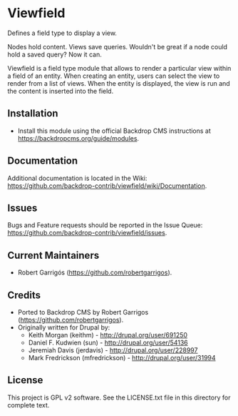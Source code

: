Viewfield
======================

Defines a field type to display a view.

Nodes hold content. Views save queries. Wouldn't be great if a node could hold a
saved query? Now it can.

Viewfield is a field type module that allows to render a particular view within
a field of an entity. When creating an entity, users can select the view to
render from a list of views. When the entity is displayed, the view is run and
the content is inserted into the field.

Installation
------------

- Install this module using the official Backdrop CMS instructions at
  https://backdropcms.org/guide/modules.

Documentation
-------------

Additional documentation is located in the Wiki:
https://github.com/backdrop-contrib/viewfield/wiki/Documentation.

Issues
------

Bugs and Feature requests should be reported in the Issue Queue:
https://github.com/backdrop-contrib/viewfield/issues.

Current Maintainers
-------------------

- Robert Garrigós (https://github.com/robertgarrigos).

Credits
-------

- Ported to Backdrop CMS by Robert Garrigos (https://github.com/robertgarrigos).
- Originally written for Drupal by:
  * Keith Morgan (keithm) - http://drupal.org/user/691250
  * Daniel F. Kudwien (sun) - http://drupal.org/user/54136
  * Jeremiah Davis (jerdavis) - http://drupal.org/user/228997
  * Mark Fredrickson (mfredrickson) - http://drupal.org/user/31994

License
-------

This project is GPL v2 software. See the LICENSE.txt file in this directory for
complete text.

